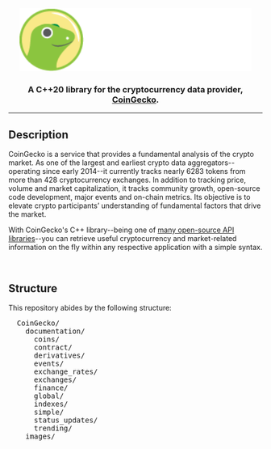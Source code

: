 <p align="center">
  <img width="460" height="125" src="/images/coingecko.jpg">
</p>
<h3 align="center">A C++20 library for the cryptocurrency data provider, <a href="https://www.coingecko.com/">CoinGecko</a>.</h3>
<hr>
<h2>Description</h2>
<p>CoinGecko is a service that provides a fundamental analysis of the crypto market. As one of the largest and earliest crypto data aggregators--operating since early 2014--it currently tracks nearly 6283 tokens from more than 428 cryptocurrency exchanges. In addition to tracking price, volume and market capitalization, it tracks community growth, open-source code development, major events and on-chain metrics. Its objective is to elevate crypto participants’ understanding of fundamental factors that drive the market.</p>

<p>With CoinGecko's C++ library--being one of <a href="https://www.coingecko.com/en/api">many open-source API libraries</a>--you can retrieve useful cryptocurrency and market-related information on the fly within any respective application with a simple syntax.</p>
<br>
<h2>Structure</h2>
<p>This repository abides by the following structure:</p>
<pre>
  CoinGecko/
    documentation/
      coins/
      contract/
      derivatives/
      events/
      exchange_rates/
      exchanges/
      finance/
      global/
      indexes/
      simple/
      status_updates/
      trending/
    images/
</pre>
